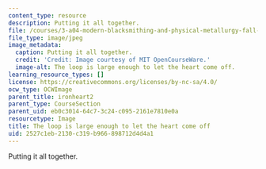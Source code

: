 ```yaml
---
content_type: resource
description: Putting it all together.
file: /courses/3-a04-modern-blacksmithing-and-physical-metallurgy-fall-2008/2527c1eb2130c319b966898712d4d4a1_132.jpg
file_type: image/jpeg
image_metadata:
  caption: Putting it all together.
  credit: 'Credit: Image courtesy of MIT OpenCourseWare.'
  image-alt: The loop is large enough to let the heart come off.
learning_resource_types: []
license: https://creativecommons.org/licenses/by-nc-sa/4.0/
ocw_type: OCWImage
parent_title: ironheart2
parent_type: CourseSection
parent_uid: eb0c3014-64c7-3c24-c095-2161e7810e0a
resourcetype: Image
title: The loop is large enough to let the heart come off
uid: 2527c1eb-2130-c319-b966-898712d4d4a1
---
```

Putting it all together.